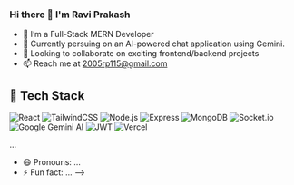 ### Hi there 👋 I'm Ravi Prakash

- 🌱 I’m a Full-Stack MERN Developer
- 🔭 Currently persuing on an AI-powered chat application using Gemini.
- 👯 Looking to collaborate on exciting frontend/backend projects
- 📫 Reach me at 2005rp115@gmail.com

## 🧱 Tech Stack

![React](https://img.shields.io/badge/-React-61DAFB?logo=react&logoColor=white&style=for-the-badge)
![TailwindCSS](https://img.shields.io/badge/-TailwindCSS-06B6D4?logo=tailwindcss&logoColor=white&style=for-the-badge)
![Node.js](https://img.shields.io/badge/-Node.js-339933?logo=node.js&logoColor=white&style=for-the-badge)
![Express](https://img.shields.io/badge/-Express.js-000000?logo=express&logoColor=white&style=for-the-badge)
![MongoDB](https://img.shields.io/badge/-MongoDB-47A248?logo=mongodb&logoColor=white&style=for-the-badge)
![Socket.io](https://img.shields.io/badge/-Socket.io-010101?logo=socket.io&logoColor=white&style=for-the-badge)
![Google Gemini AI](https://img.shields.io/badge/-Gemini%20AI-4285F4?logo=google&logoColor=white&style=for-the-badge)
![JWT](https://img.shields.io/badge/-JWT-000000?logo=jsonwebtokens&logoColor=white&style=for-the-badge)
![Vercel](https://img.shields.io/badge/-Vercel-000000?logo=vercel&logoColor=white&style=for-the-badge)

...

- 😄 Pronouns: ...
- ⚡ Fun fact: ...
-->
